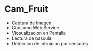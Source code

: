 # Cam_Fruit
- Captura de Imagen 
- Consumo Web Service
- Viosualizacion en Pantalla
- Lectura de bascula
- Deteccion de intruicion por sensores
